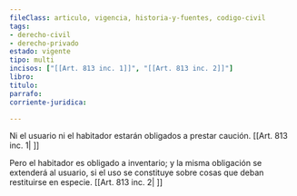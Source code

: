 ```yaml
---
fileClass: articulo, vigencia, historia-y-fuentes, codigo-civil
tags:
- derecho-civil
- derecho-privado
estado: vigente
tipo: multi
incisos: ["[[Art. 813 inc. 1]]", "[[Art. 813 inc. 2]]"]
libro:
titulo:
parrafo:
corriente-juridica:

---
```

Ni el usuario ni el habitador estarán obligados a prestar caución. [[Art. 813 inc. 1| ]]

Pero el habitador es obligado a inventario; y la misma obligación se extenderá al usuario, si el uso se constituye sobre cosas que deban restituirse en especie. [[Art. 813 inc. 2| ]]